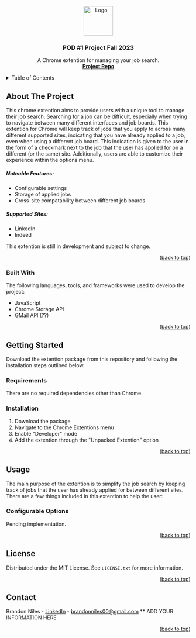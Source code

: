 <!-- Template version 1.0
-->
<a name="readme-top"></a>

<!-- PROJECT LOGO -->
<br />
<div align="center">
  <a href="https://github.com/LaurierCS/Pod1">
    <img src="media/images/logo.png" alt="Logo" width="80" height="80">
  </a>

  <h3 align="center">POD #1 Project Fall 2023</h3>

  <p align="center">
    A Chrome extention for managing your job search.
    <br />
    <a href="https://github.com/LaurierCS/Pod1"><strong>Project Repo</strong></a>
  </p>
</div>

<!-- TABLE OF CONTENTS -->
<details>
  <summary>Table of Contents</summary>
  <ol>
    <li>
      <a href="#about-the-project">About The Project</a>
      <ul>
        <li><a href="#built-with">Built With</a></li>
      </ul>
    </li>
    <li>
      <a href="#getting-started">Getting Started</a>
      <ul>
        <li><a href="#requirements">Requirements</a></li>
        <li><a href="#installation">Installation</a></li>
      </ul>
    </li>
    <li><a href="#usage">Usage</a></li>
    <li><a href="#license">License</a></li>
    <li><a href="#contact">Contact</a></li>
  </ol>
</details>



<!-- ABOUT THE PROJECT -->
## About The Project


This chrome extention aims to provide users with a unique tool to manage their job search. Searching for a job can be difficult, especially when trying to navigate between many different interfaces and job boards. This extention for Chrome will keep track of jobs that you apply to across many different supported sites, indicating that you have already applied to a job, even when using a different job board. This indication is given to the user in the form of a checkmark next to the job that the user has applied for on a different (or the same) site. Additionally, users are able to customize their experience within the options menu.

##### Noteable Features:
* Configurable settings
* Storage of applied jobs
* Cross-site compatability between different job boards

##### Supported Sites:
* LinkedIn
* Indeed

This extention is still in development and subject to change.


<p align="right">(<a href="#readme-top">back to top</a>)</p>



### Built With

The following languages, tools, and frameworks were used to develop the project:

* JavaScript
* Chrome Storage API
* GMail API (??)

<p align="right">(<a href="#readme-top">back to top</a>)</p>



<!-- GETTING STARTED -->
## Getting Started

Download the extention package from this repository and following the installation steps outlined below.

### Requirements

There are no required dependencies other than Chrome.

### Installation

1. Download the package
2. Navigate to the Chrome Extentions menu
3. Enable "Developer" mode
4. Add the extention through the "Unpacked Extention" option



<p align="right">(<a href="#readme-top">back to top</a>)</p>



<!-- USAGE EXAMPLES -->
## Usage
The main purpose of the extention is to simplify the job search by keeping track of jobs that the user has already applied for between different sites. There are a few things included in this extention to help the user:

### Configurable Options
Pending implementation.


<p align="right">(<a href="#readme-top">back to top</a>)</p>

<!-- LICENSE -->
## License

Distributed under the MIT License. See `LICENSE.txt` for more information.

<p align="right">(<a href="#readme-top">back to top</a>)</p>



<!-- CONTACT -->
## Contact

Brandon Niles - [LinkedIn](https://www.linkedin.com/in/brandonnniles/) - brandonniles00@gmail.com
** ADD YOUR INFORMATION HERE

<p align="right">(<a href="#readme-top">back to top</a>)</p>

